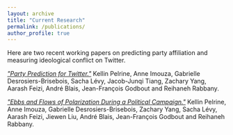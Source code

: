```yaml
---
layout: archive
title: "Current Research"
permalink: /publications/
author_profile: true
---
```


Here are two recent working papers on predicting party affiliation and measuring ideological conflict on Twitter. 

[*"Party Prediction for Twitter."*](https://jf-godbout.github.io/files/vitae_jf-godbout_.pdf) Kellin Pelrine, Anne Imouza, Gabrielle Desrosiers-Brisebois, Sacha Lévy, Jacob-Junqi Tiang, Zachary Yang, Aarash Feizi, André Blais, Jean-François Godbout and Reihaneh Rabbany.

[*"Ebbs and Flows of Polarization During a Political Campaign."*](https://jf-godbout.github.io/files/vitae_jf-godbout_.pdf) Kellin Pelrine, Anne Imouza, Gabrielle Desrosiers-Brisebois, Zachary Yang, Sacha Lévy, Aarash Feizi, Jiewen Liu, André Blais, Jean-François Godbout and Reihaneh Rabbany.

